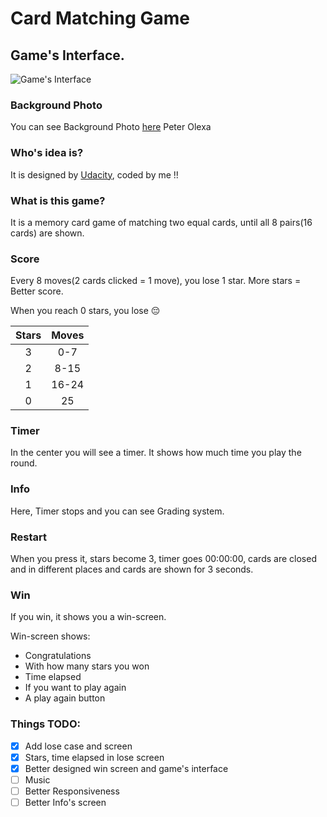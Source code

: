 # Card Matching Game

## Game's Interface.  

![Game's Interface](CSS/background-photo.png)

### Background Photo
You can see Background Photo [here](https://unsplash.com/photos/mxIGWk111u0)
Peter Olexa
### Who's idea is?
It is designed by [Udacity](https://www.udacity.com/), coded by me !!
### What is this game?
It is a memory card game of matching two equal cards, until all 8 pairs(16 cards) are shown.

### Score
Every 8 moves(2 cards clicked = 1 move), you lose 1 star. More stars = Better score. 

When you reach 0 stars, you lose :pensive:

  |Stars| Moves |
  |:--:|:--:|
  |3|0-7|
  |2| 8-15 |
  |1| 16-24| 
  |0|25|
  
### Timer
In the center you will see a timer. It shows how much time you play the round.

### Info
Here, Timer stops and you can see Grading system.

### Restart
When you press it, stars become 3, timer goes 00:00:00, cards are closed and in different places and cards are shown for 3 seconds.

### Win
If you win, it shows you a win-screen.
 
 Win-screen shows:
  - Congratulations
  - With how many stars you won
  - Time elapsed
  - If you want to play again
  - A play again button

### Things TODO:

  - [x] Add lose case and screen
  - [x] Stars, time elapsed in lose screen
  - [x] Better designed win screen and game's interface
  - [ ] Music
  - [ ] Better Responsiveness
  - [ ] Better Info's screen
